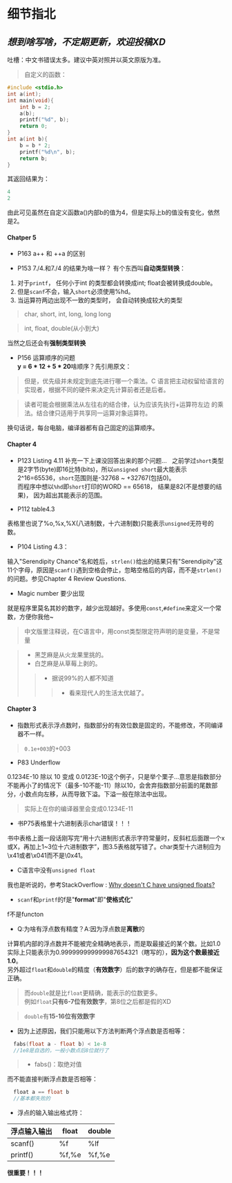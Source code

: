 **细节指北**
=====
*想到啥写啥，不定期更新，欢迎投稿XD*
-----

吐槽：中文书错误太多。建议中英对照并以英文原版为准。  


> 自定义的函数：
```c
#include <stdio.h>
int a(int);
int main(void){
	int b = 2;
	a(b);
	printf("%d", b);
	return 0;
}
int a(int b){
	b = b * 2; 
	printf("%d\n", b);
	return b;
}
```
其返回结果为：
```c
4
2
```
由此可见虽然在自定义函数a()内部b的值为4，但是实际上b的值没有变化，依然是2。  


#### Chatper 5
* P163 a++ 和 ++a 的区别  

* P153 7./4.和7./4 的结果为啥一样？
有个东西叫**自动类型转换**：
1. 对于`printf`， 任何小于int 的类型都会转换成int; float会被转换成double。
2. 但是`scanf`不会，输入`short`必须使用%hd。
3. 当运算符两边出现不一致的类型时， 会自动转换成较大的类型
> char, short, int, long, long long  

> int, float, double(从小到大)   

当然之后还会有**强制类型转换**


* P156 运算顺序的问题  
**y = 6 * 12 + 5 * 20**啥顺序？先引用原文：
> 但是，优先级并未规定到底先进行哪一个乘法。C 语言把主动权留给语言的实现者，根据不同的硬件来决定先计算前者还是后者。

> 读者可能会根据乘法从左往右的结合律，认为应该先执行+运算符左边 的乘法。结合律只适用于共享同一运算对象运算符。  

换句话说，每台电脑，编译器都有自己固定的运算顺序。
 



#### Chapter 4

* P123 Listing 4.11 补充一下上课没回答出来的那个问题...  
之前学过`short`类型是2字节(byte)即16比特(bits)，所以`unsigned short`最大能表示2^16=65536，`short`范围则是-32768 ~ +32767(包括0)。  
而程序中想以`%hd`即`short`打印的WORD == 65618， 结果是82(不是想要的结果)， 因为超出其能表示的范围。



* P112 table4.3

表格里也说了%o,%x,%X(八进制数，十六进制数)只能表示`unsigned`无符号的数。

* P104 Listing 4.3：

输入"Serendipity Chance"名和姓后，`strlen()`给出的结果只有"Serendipity"这11个字母，原因是`scanf()`遇到空格会停止，忽略空格后的内容，而不是`strlen()`的问题。参见Chapter 4 Review Questions.

* Magic number 要少出现

就是程序里莫名其妙的数字，越少出现越好。多使用`const`,`#define`来定义一个常数，方便你我他~  
> 中文版里注释说，在C语言中，用const类型限定符声明的是变量，不是常量


>* 黑芝麻是从火龙果里挑的。
>* 白芝麻是从草莓上剥的。
>>* 据说99%的人都不知道
>>>* 看来现代人的生活太优越了。

#### Chapter 3

* 指数形式表示浮点数时，指数部分的有效位数是固定的，不能修改，不同编译器不一样。
> `0.1e+003`的+003

* P83 Underflow

0.1234E-10 除以 10 变成 0.0123E-10这个例子，只是举个栗子...意思是指数部分不能再小了的情况下（最多-10不能-11）除以10，会舍弃指数部分前面的尾数部分，小数点向左移，从而导致下溢。下溢一般在除法中出现。
> 实际上在你的编译器里会变成0.1234E-11

* 书P75表格里十六进制表示char错误！！！

书中表格上面一段话刚写完“用十六进制形式表示字符常量时，反斜杠后面跟一个x或X，再加上1~3位十六进制数字”，图3.5表格就写错了。char类型十六进制应为\x41或者\x041而不是\0x41。


* C语言中没有`unsigned float`

我也是听说的，参考StackOverflow : [Why doesn't C have unsigned floats?](http://stackoverflow.com/questions/512022/why-doesnt-c-have-unsigned-floats)

* `scanf`和`printf`的f是"**format**"即"**使格式化**"

f不是functon

* Q:为啥有浮点数有精度？A:因为浮点数是**离散**的

计算机内部的浮点数并不能被完全精确地表示，而是取最接近的某个数。比如1.0实际上只能表示为0.999999999999987654321（瞎写的），**因为这个数最接近1.0**。  
另外超过`float`和`double`的精度（**有效数字**）后的数字的确存在，但是都不能保证正确。  
> 而`double`就是比`float`更精确，能表示的位数更多。  
> 例如`float`**只有6-7位有效数字**，第8位之后都是假的XD

> `double`有**15-16位有效数字**

* 因为上述原因，我们只能用以下方法判断两个浮点数是否相等：

```c
  fabs(float a - float b) < 1e-8
  //1e8是自选的，一般小数点后8位就行了
```
>* fabs()：取绝对值

而不能直接判断浮点数是否相等：

```c
  float a == float b
  //基本都失败的
```

* 浮点的输入输出格式符：

|浮点输入输出  |float|double|
|---|---|---|
|scanf()|%f|%lf|
|printf()|%f,%e|%f,%e|

**很重要！！！**
